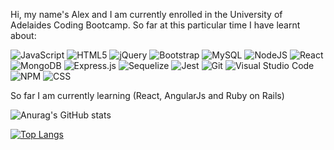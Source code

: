 Hi, my name's Alex and I am currently enrolled in the University of Adelaides Coding Bootcamp. So far at this particular time I have learnt about: <br> 

![JavaScript](https://img.shields.io/badge/javascript-%23323330.svg?style=for-the-badge&logo=javascript&logoColor=%23F7DF1E) ![HTML5](https://img.shields.io/badge/html5-%23E34F26.svg?style=for-the-badge&logo=html5&logoColor=white) ![jQuery](https://img.shields.io/badge/jquery-%230769AD.svg?style=for-the-badge&logo=jquery&logoColor=white) ![Bootstrap](https://img.shields.io/badge/bootstrap-%23563D7C.svg?style=for-the-badge&logo=bootstrap&logoColor=white) ![MySQL](https://img.shields.io/badge/mysql-%2300f.svg?style=for-the-badge&logo=mysql&logoColor=white) ![NodeJS](https://img.shields.io/badge/node.js-6DA55F?style=for-the-badge&logo=node.js&logoColor=white) ![React](https://img.shields.io/badge/react-%2320232a.svg?style=for-the-badge&logo=react&logoColor=%2361DAFB) ![MongoDB](https://img.shields.io/badge/MongoDB-%234ea94b.svg?style=for-the-badge&logo=mongodb&logoColor=white) ![Express.js](https://img.shields.io/badge/express.js-%23404d59.svg?style=for-the-badge&logo=express&logoColor=%2361DAFB) ![Sequelize](https://img.shields.io/badge/Sequelize-52B0E7?style=for-the-badge&logo=Sequelize&logoColor=white) ![Jest](https://img.shields.io/badge/-jest-%23C21325?style=for-the-badge&logo=jest&logoColor=white) ![Git](https://img.shields.io/badge/git-%23F05033.svg?style=for-the-badge&logo=git&logoColor=white) ![Visual Studio Code](https://img.shields.io/badge/Visual%20Studio%20Code-0078d7.svg?style=for-the-badge&logo=visual-studio-code&logoColor=white) ![NPM](https://img.shields.io/badge/npm-CB3837?style=for-the-badge&logo=npm&logoColor=white) ![CSS](https://img.shields.io/badge/CSS-239120?&style=for-the-badge&logo=css3&logoColor=white)

So far I am currently learning (React, AngularJs and Ruby on Rails)

![Anurag's GitHub stats](https://github-readme-stats.vercel.app/api?username=AlexGroat&show_icons=true&theme=radical)

[![Top Langs](https://github-readme-stats.vercel.app/api/top-langs/?username=AlexGroat&layout=compact)](https://github.com/anuraghazra/github-readme-stats)






<!---
AlexGroat/AlexGroat is a ✨ special ✨ repository because its `README.md` (this file) appears on your GitHub profile.
You can click the Preview link to take a look at your changes.
--->
